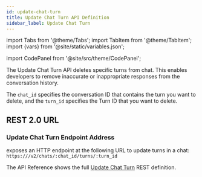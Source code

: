 ```yaml
---
id: update-chat-turn
title: Update Chat Turn API Definition
sidebar_label: Update Chat Turn
---
```


import Tabs from '@theme/Tabs';
import TabItem from '@theme/TabItem';
import {vars} from '@site/static/variables.json';

import CodePanel from '@site/src/theme/CodePanel';


The Update Chat Turn API deletes specific turns from chat. This enables developers
to remove inaccurate or inappropriate responses from the conversation history.

The `chat_id` specifies the conversation ID that contains the turn
you want to delete, and the `turn_id` specifies the Turn ID that you want to
delete.

## REST 2.0 URL

### Update Chat Turn Endpoint Address

<Config v="names.product"/> exposes an HTTP endpoint at the following URL
to update turns in a chat:
<code>https://<Config v="domains.rest.indexing"/>/v2/chats/:chat_id/turns/:turn_id</code>

The API Reference shows the full [Update Chat Turn](/docs/rest-api/update-chat-turn) REST definition.
